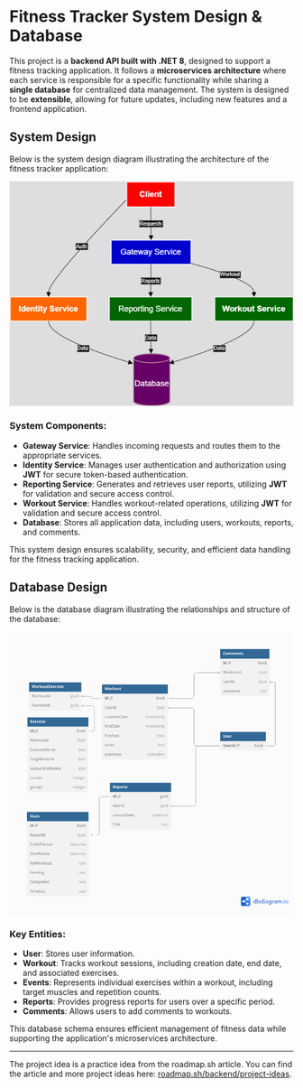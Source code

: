 # Fitness Tracker System Design & Database

This project is a **backend API built with .NET 8**, designed to support a fitness tracking application. It follows a **microservices architecture** where each service is responsible for a specific functionality while sharing a **single database** for centralized data management. The system is designed to be **extensible**, allowing for future updates, including new features and a frontend application.

## System Design

Below is the system design diagram illustrating the architecture of the fitness tracker application:

![System Design](./System_design.png)

### System Components:
- **Gateway Service**: Handles incoming requests and routes them to the appropriate services.
- **Identity Service**: Manages user authentication and authorization using **JWT** for secure token-based authentication.
- **Reporting Service**: Generates and retrieves user reports, utilizing **JWT** for validation and secure access control.
- **Workout Service**: Handles workout-related operations, utilizing **JWT** for validation and secure access control.
- **Database**: Stores all application data, including users, workouts, reports, and comments.

This system design ensures scalability, security, and efficient data handling for the fitness tracking application.

## Database Design

Below is the database diagram illustrating the relationships and structure of the database:

![Fitness Database Diagram](./Fitness-Database-Diagram.png)

### Key Entities:
- **User**: Stores user information.
- **Workout**: Tracks workout sessions, including creation date, end date, and associated exercises.
- **Events**: Represents individual exercises within a workout, including target muscles and repetition counts.
- **Reports**: Provides progress reports for users over a specific period.
- **Comments**: Allows users to add comments to workouts.

This database schema ensures efficient management of fitness data while supporting the application's microservices architecture.

---

The project idea is a practice idea from the roadmap.sh article. You can find the article and more project ideas here: [roadmap.sh/backend/project-ideas](https://roadmap.sh/backend/project-ideas).
